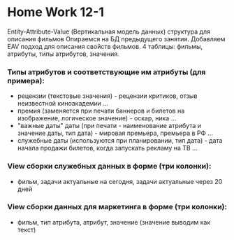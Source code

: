 # Home Work 12-1
Entity-Attribute-Value (Вертикальная модель данных) структура для описания фильмов
Опираемся на БД предыдущего занятия.
Добавляем EAV подход для описания свойств фильмов. 
4 таблицы: фильмы, атрибуты, типы атрибутов, значения.

### Типы атрибутов и соответствующие им атрибуты (для примера):
- рецензии (текстовые значения) - рецензии критиков, отзыв неизвестной киноакадемии ...
- премия (заменяется при печати баннеров и билетов на изображение, логическое значение) - оскар, ника ...
- "важные даты" даты (при печати - наименование атрибута и значение даты, тип дата) - мировая премьера, премьера в РФ ... 
- служебные даты (используются при планировании, тип дата) - дата начала продажи билетов, когда запускать рекламу на ТВ ...

### View сборки служебных данных в форме (три колонки):
- фильм, задачи актуальные на сегодня, задачи актуальные через 20 дней 
### View сборки данных для маркетинга в форме (три колонки):
- фильм, тип атрибута, атрибут, значение (значение выводим как текст)